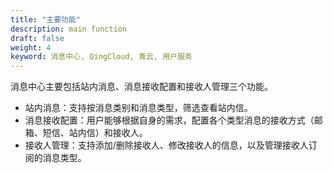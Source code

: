 ```yaml
---
title: "主要功能"
description: main function
draft: false
weight: 4
keyword: 消息中心, QingCloud, 青云, 用户服务
---
```


消息中心主要包括站内消息、消息接收配置和接收人管理三个功能。

- 站内消息：支持按消息类别和消息类型，筛选查看站内信。
- 消息接收配置：用户能够根据自身的需求，配置各个类型消息的接收方式（邮箱、短信、站内信）和接收人。
- 接收人管理：支持添加/删除接收人、修改接收人的信息，以及管理接收人订阅的消息类型。

